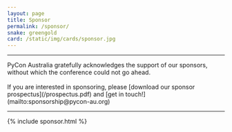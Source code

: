 ```yaml
---
layout: page
title: Sponsor
permalink: /sponsor/
snake: greengold
card: /static/img/cards/sponsor.jpg
---
```

<hr>
<span class="abstract">PyCon Australia gratefully acknowledges the support of our sponsors, without which the conference could not go ahead. <br><br>If you are interested in sponsoring, please [download our sponsor prospectus](/prospectus.pdf) and [get in touch!](mailto:sponsorship@pycon-au.org)</span>


<hr>

{% include sponsor.html %}
